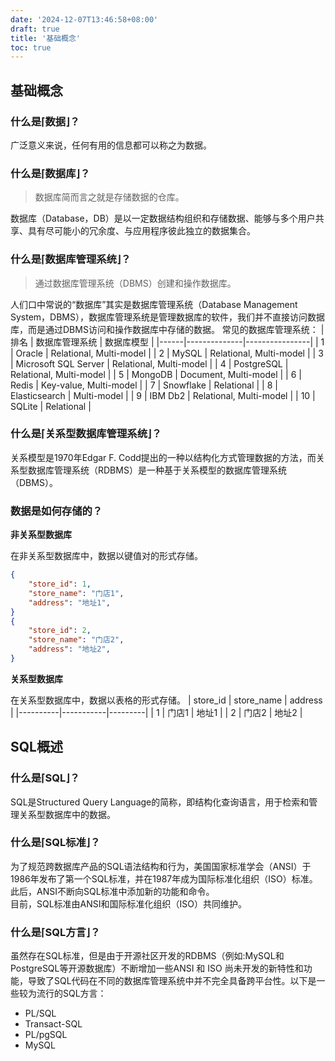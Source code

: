 ```yaml
---
date: '2024-12-07T13:46:58+08:00'
draft: true
title: '基础概念'
toc: true
---
```

## 基础概念
### 什么是⌈数据⌋？
广泛意义来说，任何有用的信息都可以称之为数据。

### 什么是⌈数据库⌋？

> 数据库简而言之就是存储数据的仓库。<br>

数据库（Database，DB）是以一定数据结构组织和存储数据、能够与多个用户共享、具有尽可能小的冗余度、与应用程序彼此独立的数据集合。

### 什么是⌈数据库管理系统⌋？

> 通过数据库管理系统（DBMS）创建和操作数据库。<br>

人们口中常说的“数据库”其实是数据库管理系统（Database Management System，DBMS），数据库管理系统是管理数据库的软件，我们并不直接访问数据库，而是通过DBMS访问和操作数据库中存储的数据。
常见的数据库管理系统：
| 排名 | 数据库管理系统 | 数据库模型       |
|------|--------------|----------------|
| 1    | Oracle       | Relational, Multi-model |
| 2    | MySQL        | Relational, Multi-model |
| 3    | Microsoft SQL Server | Relational, Multi-model |
| 4    | PostgreSQL    | Relational, Multi-model |
| 5    | MongoDB       | Document, Multi-model |
| 6    | Redis        | Key-value, Multi-model |
| 7    | Snowflake     | Relational       |
| 8    | Elasticsearch | Multi-model     |
| 9    | IBM Db2       | Relational, Multi-model |
| 10   | SQLite       | Relational       |
### 什么是⌈关系型数据库管理系统⌋？
关系模型是1970年Edgar F. Codd提出的一种以结构化方式管理数据的方法，而关系型数据库管理系统（RDBMS）是一种基于关系模型的数据库管理系统（DBMS）。

### 数据是如何存储的？

**非关系型数据库**<br/>

在非关系型数据库中，数据以键值对的形式存储。
```json
{
    "store_id": 1,
    "store_name": "门店1",
    "address": "地址1",
}
{
    "store_id": 2,
    "store_name": "门店2",
    "address": "地址2",
}
```

**关系型数据库**<br/>

在关系型数据库中，数据以表格的形式存储。
| store_id | store_name | address |
|----------|-----------|---------|
| 1        | 门店1     | 地址1    |
| 2        | 门店2     | 地址2    |

## SQL概述
### 什么是⌈SQL⌋？
SQL是Structured Query Language的简称，即结构化查询语言，用于检索和管理关系型数据库中的数据。
### 什么是⌈SQL标准⌋？
为了规范跨数据库产品的SQL语法结构和行为，美国国家标准学会（ANSI）于1986年发布了第一个SQL标准，并在1987年成为国际标准化组织（ISO）标准。
此后，ANSI不断向SQL标准中添加新的功能和命令。
<br/>目前，SQL标准由ANSI和国际标准化组织（ISO）共同维护。

### 什么是⌈SQL方言⌋？
虽然存在SQL标准，但是由于开源社区开发的RDBMS（例如:MySQL和PostgreSQL等开源数据库）不断增加一些ANSI 和 ISO 尚未开发的新特性和功能，导致了SQL代码在不同的数据库管理系统中并不完全具备跨平台性。以下是一些较为流行的SQL方言：
- PL/SQL
- Transact-SQL
- PL/pgSQL
- MySQL